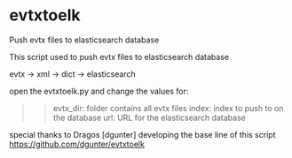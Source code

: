# evtxtoelk
Push evtx files to elasticsearch database


This script used to push evtx files to elasticsearch database

evtx -> xml -> dict -> elasticsearch

open the evtxtoelk.py and change the values for:

>>evtx_dir: folder contains all evtx files
>>index: index to push to on the database
>>url: URL for the elasticsearch database

special thanks to Dragos [dgunter] developing the base line of this script
https://github.com/dgunter/evtxtoelk
